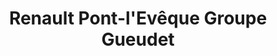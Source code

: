 ---
title: "Renault Pont-l'Evêque Groupe Gueudet"
url: /pont-leveque/renault-pont-leveque-groupe-gueudet/
shop: voiture
---